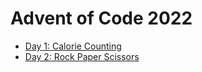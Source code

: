 # Advent of Code 2022

*   [Day 1: Calorie Counting](day_01.clj)
*   [Day 2: Rock Paper Scissors](day_02.clj)
